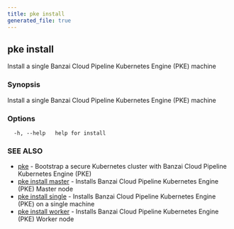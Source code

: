 ```yaml
---
title: pke install
generated_file: true
---
```

## pke install

Install a single Banzai Cloud Pipeline Kubernetes Engine (PKE) machine

### Synopsis

Install a single Banzai Cloud Pipeline Kubernetes Engine (PKE) machine

### Options

```
  -h, --help   help for install
```

### SEE ALSO

* [pke](/docs/pke/cli/reference/pke/)	 - Bootstrap a secure Kubernetes cluster with Banzai Cloud Pipeline Kubernetes Engine (PKE)
* [pke install master](/docs/pke/cli/reference/pke_install_master/)	 - Installs Banzai Cloud Pipeline Kubernetes Engine (PKE) Master node
* [pke install single](/docs/pke/cli/reference/pke_install_single/)	 - Installs Banzai Cloud Pipeline Kubernetes Engine (PKE) on a single machine
* [pke install worker](/docs/pke/cli/reference/pke_install_worker/)	 - Installs Banzai Cloud Pipeline Kubernetes Engine (PKE) Worker node

